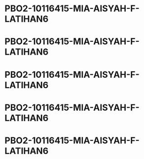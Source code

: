 # PBO2-10116415-MIA-AISYAH-F-LATIHAN6
# PBO2-10116415-MIA-AISYAH-F-LATIHAN6
# PBO2-10116415-MIA-AISYAH-F-LATIHAN6
# PBO2-10116415-MIA-AISYAH-F-LATIHAN6
# PBO2-10116415-MIA-AISYAH-F-LATIHAN6
